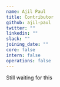 ```yaml
---
name: Ajil Paul
title: Contributor
github: ajil-paul
twitter: ""
linkedin: ""
slack: ""
joining_date: ""
core: false
intern: false
operations: false
---
```


Still waiting for this
